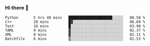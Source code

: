 ### Hi there 👋

<!--START_SECTION:waka-->

```text
Python       5 hrs 40 mins   ████████████████████░░░░░   80.58 %
C++          28 mins         █▓░░░░░░░░░░░░░░░░░░░░░░░   06.69 %
Text         16 mins         █░░░░░░░░░░░░░░░░░░░░░░░░   03.90 %
YAML         9 mins          ▓░░░░░░░░░░░░░░░░░░░░░░░░   02.37 %
XML          8 mins          ▓░░░░░░░░░░░░░░░░░░░░░░░░   02.11 %
Batchfile    6 mins          ▒░░░░░░░░░░░░░░░░░░░░░░░░   01.53 %
```

<!--END_SECTION:waka-->
